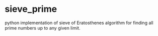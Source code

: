 # sieve_prime
python implementation of sieve of Eratosthenes algorithm for finding all prime numbers up to any given limit. 
